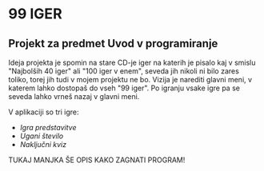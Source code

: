 # 99 IGER

## Projekt za predmet Uvod v programiranje

Ideja projekta je spomin na stare CD-je iger na katerih je pisalo kaj v smislu \"Najbolših 40 iger\" ali \"100 iger v enem\", seveda jih nikoli ni bilo zares toliko,
 torej jih tudi v mojem projektu ne bo. Vizija je narediti glavni meni, v katerem lahko dostopaš do vseh \"99 iger\". Po igranju
 vsake igre pa se seveda lahko vrneš nazaj v glavni meni.

V aplikaciji so tri igre:
- *Igra predstavitve*
- *Ugani število*
- *Naključni kviz*


TUKAJ MANJKA ŠE OPIS KAKO ZAGNATI PROGRAM!
